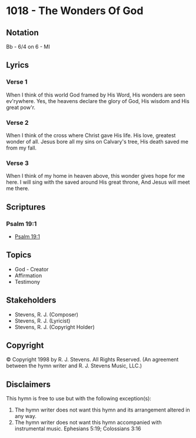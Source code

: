 # 1018 - The Wonders Of God

## Notation

Bb - 6/4 on 6 - MI

## Lyrics

### Verse 1

When I think of this world God framed by His Word, His wonders are seen ev'rywhere. Yes, the heavens declare the glory of God, His wisdom and His great pow'r.

### Verse 2

When I think of the cross where Christ gave His life. His love, greatest wonder of all. Jesus bore all my sins on Calvary's tree, His death saved me from my fall.

### Verse 3

When I think of my home in heaven above, this wonder gives hope for me here. I will sing with the saved around His great throne, And Jesus will meet me there.


## Scriptures

### Psalm 19:1

- [Psalm 19:1](https://www.biblegateway.com/passage/?search=Psalm%2019%3A1)


## Topics

- God - Creator
- Affirmation
- Testimony

## Stakeholders

- Stevens, R. J. (Composer)
- Stevens, R. J. (Lyricist)
- Stevens, R. J. (Copyright Holder)

## Copyright

© Copyright 1998 by R. J. Stevens. All Rights Reserved.
(An agreement between the hymn writer and R. J. Stevens Music, LLC.)

## Disclaimers

This hymn is free to use but with the following exception(s):
1. The hymn writer does not want this hymn and its arrangement altered in any way.
2. The hymn writer does not want this hymn accompanied with instrumental music.
Ephesians 5:19; Colossians 3:16

